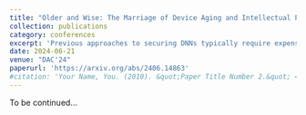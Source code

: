 ```yaml
---
title: "Older and Wise: The Marriage of Device Aging and Intellectual Property Protection of DNNs"
collection: publications
category: conferences
excerpt: 'Previous approaches to securing DNNs typically require expensive circuit redesign, resulting in additional overheads such as increased area, energy consumption, and latency. To address these issues, we propose a novel hardware-software co-design for DNN protection that leverages the inherent aging characteristics of circuits to provide effect protection.'
date: 2024-06-21
venue: "DAC'24"
paperurl: 'https://arxiv.org/abs/2406.14863'
#citation: 'Your Name, You. (2010). &quot;Paper Title Number 2.&quot; <i>Journal 1</i>. 1(2).'
---
```


To be continued...